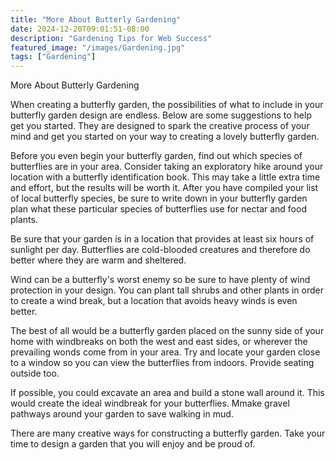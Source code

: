 ```yaml
---
title: "More About Butterly Gardening"
date: 2024-12-20T09:01:51-08:00
description: "Gardening Tips for Web Success"
featured_image: "/images/Gardening.jpg"
tags: ["Gardening"]
---
```


More About Butterly Gardening

When creating a butterfly garden, the possibilities of what to include in your butterfly garden design are endless. Below are some suggestions to help get you started. They are designed to spark the creative process of your mind and get you started on your way to creating a lovely butterfly garden. 

Before you even begin your butterfly garden, find out which species of butterflies are in your area. Consider taking an exploratory hike around your location with a butterfly identification book. This may take a little extra time and effort, but the results will be worth it. After you have compiled your list of local butterfly species, be sure to write down in your butterfly garden plan what these particular species of butterflies use for nectar and food plants. 

Be sure that your garden is in a location that provides at least six hours of sunlight per day. Butterflies are cold-blooded creatures and therefore do better where they are warm and sheltered. 

Wind can be a butterfly's worst enemy so be sure to have plenty of wind protection in your design. You can plant tall shrubs and other plants in order to create a wind break, but a location that avoids heavy winds is even better. 

The best of all would be a butterfly garden placed on the sunny side of your home with windbreaks on both the west and east sides, or wherever the prevailing wonds come from in your area. Try and locate your garden close to a window so you can view the butterflies from indoors. Provide seating outside too. 

If possible, you could excavate an area and build a stone wall around it. This would create the ideal windbreak for your butterflies. Mmake gravel pathways around your garden to save walking in mud.

There are many creative ways for constructing a butterfly garden. Take your time to design a garden that you will enjoy and be proud of.

